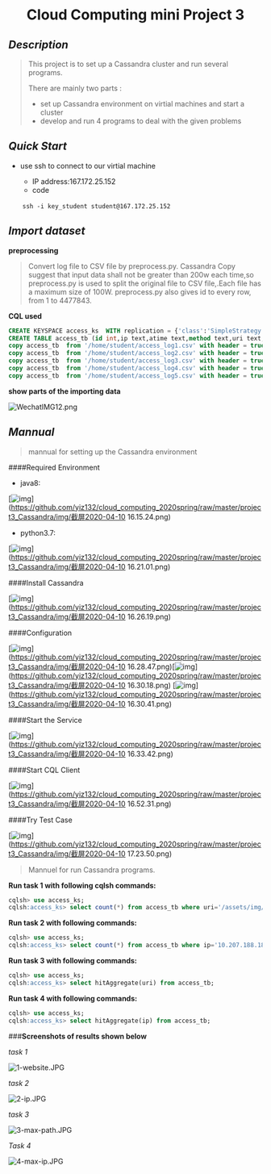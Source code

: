 # <center> Cloud Computing mini Project 3 <center/> 



##  **_Description_**

>This project is to set up a Cassandra cluster and run several programs.
>
>There are mainly two parts : 
>
>* set up Cassandra environment on virtial machines and start a cluster
>* develop and run 4 programs to deal with the given problems 



## *_Quick Start_*

* use ssh to connect to our virtial machine

  * IP address:167.172.25.152
  * code

  ​       `ssh -i key_student student@167.172.25.152`

## _Import dataset_

**preprocessing**

> Convert log file to CSV file by preprocess.py.
> Cassandra Copy suggest that input data shall not be greater than 200w each time,so preprocess.py is used to split the original file to CSV file,.Each file has a maximum size of 100W.
> preprocess.py also gives id to every row, from 1 to 4477843.

**CQL used**

```sql
CREATE KEYSPACE access_ks  WITH replication = {'class':'SimpleStrategy', 'replication_factor' : 3};
CREATE TABLE access_tb (id int,ip text,atime text,method text,uri text,http text,status text,length text,PRIMARY KEY (id, ip, uri)) WITH comment='Access Table';
copy access_tb  from '/home/student/access_log1.csv' with header = true ;
copy access_tb  from '/home/student/access_log2.csv' with header = true ;
copy access_tb  from '/home/student/access_log3.csv' with header = true ;
copy access_tb  from '/home/student/access_log4.csv' with header = true ;
copy access_tb  from '/home/student/access_log5.csv' with header = true ;
```

**show parts of the importing data**

![WechatIMG12.png](https://github.com/yiz132/cloud_computing_2020spring/blob/master/project3_Cassandra/img/WechatIMG12.png?raw=true)

## **_Mannual_**

>mannual for setting up the Cassandra environment

####Required Environment

- java8:

[![img](https://github.com/yiz132/cloud_computing_2020spring/raw/master/project3_Cassandra/img/%E6%88%AA%E5%B1%8F2020-04-10%2016.15.24.png)](https://github.com/yiz132/cloud_computing_2020spring/raw/master/project3_Cassandra/img/截屏2020-04-10 16.15.24.png)

- python3.7:

[![img](https://github.com/yiz132/cloud_computing_2020spring/raw/master/project3_Cassandra/img/%E6%88%AA%E5%B1%8F2020-04-10%2016.21.01.png)](https://github.com/yiz132/cloud_computing_2020spring/raw/master/project3_Cassandra/img/截屏2020-04-10 16.21.01.png)

####Install Cassandra

[![img](https://github.com/yiz132/cloud_computing_2020spring/raw/master/project3_Cassandra/img/%E6%88%AA%E5%B1%8F2020-04-10%2016.26.19.png)](https://github.com/yiz132/cloud_computing_2020spring/raw/master/project3_Cassandra/img/截屏2020-04-10 16.26.19.png)

####Configuration

[![img](https://github.com/yiz132/cloud_computing_2020spring/raw/master/project3_Cassandra/img/%E6%88%AA%E5%B1%8F2020-04-10%2016.28.47.png)](https://github.com/yiz132/cloud_computing_2020spring/raw/master/project3_Cassandra/img/截屏2020-04-10 16.28.47.png)[![img](https://github.com/yiz132/cloud_computing_2020spring/raw/master/project3_Cassandra/img/%E6%88%AA%E5%B1%8F2020-04-10%2016.30.18.png)](https://github.com/yiz132/cloud_computing_2020spring/raw/master/project3_Cassandra/img/截屏2020-04-10 16.30.18.png) [![img](https://github.com/yiz132/cloud_computing_2020spring/raw/master/project3_Cassandra/img/%E6%88%AA%E5%B1%8F2020-04-10%2016.30.41.png)](https://github.com/yiz132/cloud_computing_2020spring/raw/master/project3_Cassandra/img/截屏2020-04-10 16.30.41.png)

####Start the Service

[![img](https://github.com/yiz132/cloud_computing_2020spring/raw/master/project3_Cassandra/img/%E6%88%AA%E5%B1%8F2020-04-10%2016.33.42.png)](https://github.com/yiz132/cloud_computing_2020spring/raw/master/project3_Cassandra/img/截屏2020-04-10 16.33.42.png)

####Start CQL Client

[![img](https://github.com/yiz132/cloud_computing_2020spring/raw/master/project3_Cassandra/img/%E6%88%AA%E5%B1%8F2020-04-10%2016.52.31.png)](https://github.com/yiz132/cloud_computing_2020spring/raw/master/project3_Cassandra/img/截屏2020-04-10 16.52.31.png)

####Try Test Case

[![img](https://github.com/yiz132/cloud_computing_2020spring/raw/master/project3_Cassandra/img/%E6%88%AA%E5%B1%8F2020-04-10%2017.23.50.png)](https://github.com/yiz132/cloud_computing_2020spring/raw/master/project3_Cassandra/img/截屏2020-04-10 17.23.50.png)





>Mannuel for  run Cassandra programs.

**Run task 1 with following cqlsh commands:**

```sql
cqlsh> use access_ks;
cqlsh:access_ks> select count(*) from access_tb where uri='/assets/img/release-schedule-logo.png' ALLOW FILTERING ;
```

**Run task 2 with following commands:**

```sql
cqlsh> use access_ks;
cqlsh:access_ks> select count(*) from access_tb where ip='10.207.188.188' ALLOW FILTERING ;
```

**Run task 3 with following commands:**

```sql
cqlsh> use access_ks;
cqlsh:access_ks> select hitAggregate(uri) from access_tb;
```

**Run task 4 with following commands:**

```sql
cqlsh> use access_ks;
cqlsh:access_ks> select hitAggregate(ip) from access_tb;
```



###**Screenshots of results shown below**

_task 1_

![1-website.JPG](https://github.com/yiz132/cloud_computing_2020spring/blob/master/project3_Cassandra/img/1-website.JPG?raw=true)



_task 2_

![2-ip.JPG](https://github.com/yiz132/cloud_computing_2020spring/blob/master/project3_Cassandra/img/2-ip.JPG?raw=true)



_task 3_

![3-max-path.JPG](https://github.com/yiz132/cloud_computing_2020spring/blob/master/project3_Cassandra/img/3-max-path.JPG?raw=true)



_Task 4_

![4-max-ip.JPG](https://github.com/yiz132/cloud_computing_2020spring/blob/master/project3_Cassandra/img/4-max-ip.JPG?raw=true)

